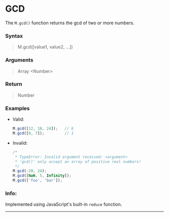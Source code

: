# GCD
The `M.gcd()` function returns the gcd of two or more numbers.

### Syntax
> M.gcd([value1, value2, ...])

### Arguments
> Array \<Number\>

### Return
> Number

### Examples
- Valid:
	```js
	M.gcd([12, 18, 24]);   // 6
	M.gcd([8, 7]);         // 1
	```
- Invalid:
	```js
	/*
	 * TypeError: Invalid argument received: <argument>
	 * 'gcd()' only accept an array of positive real numbers!
	 */
  M.gcd(-20, 24);
	M.gcd([NaN, 5, Infinity]);
	M.gcd(['foo', 'bar']);
	```

### Info:
Implemented using JavaScript's built-in `reduce` function.

------
